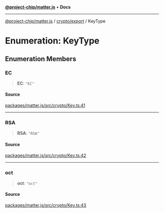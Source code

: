 [**@project-chip/matter.js**](../../../README.md) • **Docs**

***

[@project-chip/matter.js](../../../modules.md) / [crypto/export](../README.md) / KeyType

# Enumeration: KeyType

## Enumeration Members

### EC

> **EC**: `"EC"`

#### Source

[packages/matter.js/src/crypto/Key.ts:41](https://github.com/project-chip/matter.js/blob/7a8cbb56b87d4ccf34bec5a9a95ab40a1711324f/packages/matter.js/src/crypto/Key.ts#L41)

***

### RSA

> **RSA**: `"RSA"`

#### Source

[packages/matter.js/src/crypto/Key.ts:42](https://github.com/project-chip/matter.js/blob/7a8cbb56b87d4ccf34bec5a9a95ab40a1711324f/packages/matter.js/src/crypto/Key.ts#L42)

***

### oct

> **oct**: `"oct"`

#### Source

[packages/matter.js/src/crypto/Key.ts:43](https://github.com/project-chip/matter.js/blob/7a8cbb56b87d4ccf34bec5a9a95ab40a1711324f/packages/matter.js/src/crypto/Key.ts#L43)
